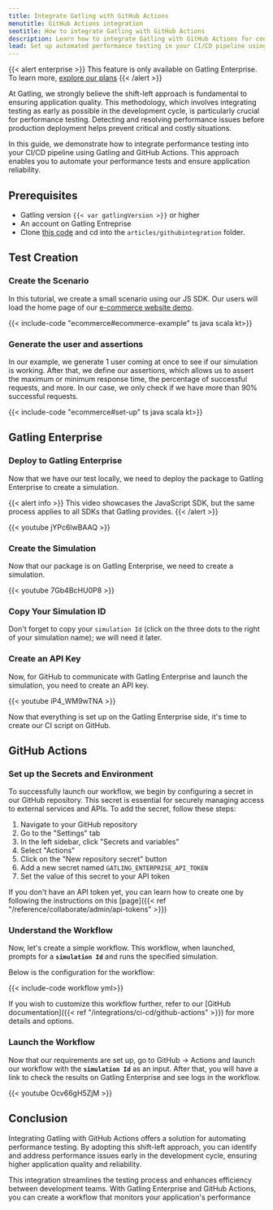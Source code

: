 ```yaml
---
title: Integrate Gatling with GitHub Actions
menutitle: GitHub Actions integration
seotitle: How to integrate Gatling with GitHub Actions
description: Learn how to integrate Gatling with GitHub Actions for continuous performance testing
lead: Set up automated performance testing in your CI/CD pipeline using Gatling and GitHub Actions
---
```


{{< alert enterprise >}}
This feature is only available on Gatling Enterprise. To learn more, [explore our plans](https://gatling.io/pricing?utm_source=docs)
{{< /alert >}}

At Gatling, we strongly believe the shift-left approach is fundamental to ensuring application quality. This methodology, which involves integrating testing as early as possible in the development cycle, is particularly crucial for performance testing. Detecting and resolving performance issues before production deployment helps prevent critical and costly situations.

In this guide, we demonstrate how to integrate performance testing into your CI/CD pipeline using Gatling and GitHub Actions. This approach enables you to automate your performance tests and ensure application reliability.

## Prerequisites

- Gatling version `{{< var gatlingVersion >}}` or higher
- An account on Gatling Entreprise
- Clone [this code](https://github.com/gatling/devrel-projects) and cd into the `articles/githubintegration` folder.

## Test Creation

### Create the Scenario

In this tutorial, we create a small scenario using our JS SDK. Our users will load the home page of our [e-commerce website demo](https://ecomm.gatling.io/).

{{< include-code "ecommerce#ecommerce-example" ts java scala kt>}}

### Generate the user and assertions

In our example, we generate 1 user coming at once to see if our simulation is working. After that, we define our assertions, which allows us to assert the maximum or minimum response time, the percentage of successful requests, and more. In our case, we only check if we have more than 90% successful requests.

{{< include-code "ecommerce#set-up" ts java scala kt>}}

## Gatling Enterprise

### Deploy to Gatling Enterprise

Now that we have our test locally, we need to deploy the package to Gatling Enterprise to create a simulation.

{{< alert info >}}
This video showcases the JavaScript SDK, but the same process applies to all SDKs that Gatling provides.
{{< /alert >}}

{{< youtube jYPc6lwBAAQ >}}

### Create the Simulation

Now that our package is on Gatling Enterprise, we need to create a simulation.

{{< youtube 7Gb4BcHU0P8 >}}

### Copy Your Simulation ID

Don't forget to copy your `simulation Id` (click on the three dots to the right of your simulation name); we will need it later.

### Create an API Key

Now, for GitHub to communicate with Gatling Enterprise and launch the simulation, you need to create an API key.

{{< youtube iP4_WM9wTNA >}}

Now that everything is set up on the Gatling Enterprise side, it's time to create our CI script on GitHub.

## GitHub Actions

### Set up the Secrets and Environment

To successfully launch our workflow, we begin by configuring a secret in our GitHub repository. This secret is essential for securely managing access to external services and APIs. To add the secret, follow these steps:

1. Navigate to your GitHub repository
2. Go to the "Settings" tab
3. In the left sidebar, click "Secrets and variables"
4. Select "Actions"
5. Click on the "New repository secret" button
6. Add a new secret named `GATLING_ENTERPRISE_API_TOKEN`
7. Set the value of this secret to your API token

If you don't have an API token yet, you can learn how to create one by following the instructions on this [page]({{< ref "/reference/collaborate/admin/api-tokens" >}})

### Understand the Workflow

Now, let's create a simple workflow. This workflow, when launched, prompts for a **`simulation Id`** and runs the specified simulation.

Below is the configuration for the workflow:

{{< include-code workflow yml>}}

If you wish to customize this workflow further, refer to our [GitHub documentation]({{< ref "/integrations/ci-cd/github-actions" >}}) for more details and options.

### Launch the Workflow

Now that our requirements are set up, go to GitHub → Actions and launch our workflow with the  **`simulation Id`** as an input. After that, you will have a link to check the results on Gatling Enterprise and see logs in the workflow.

{{< youtube Ocv66gH5ZjM >}}

## Conclusion

Integrating Gatling with GitHub Actions offers a solution for automating performance testing. By adopting this shift-left approach, you can identify and address performance issues early in the development cycle, ensuring higher application quality and reliability.

This integration streamlines the testing process and enhances efficiency between development teams. With Gatling Enterprise and GitHub Actions, you can create a workflow that monitors your application's performance
